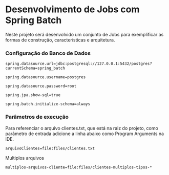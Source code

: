 # Desenvolvimento de Jobs com Spring Batch

Neste projeto será desenvolvido um conjunto de Jobs para exemplificar as formas de construção,
características e arquitetura.

### Configuração do Banco de Dados
`spring.datasource.url=jdbc:postgresql://127.0.0.1:5432/postgres?currentSchema=spring_batch`

`spring.datasource.username=postgres`

`spring.datasource.password=root`

`spring.jpa.show-sql=true`

`spring.batch.initialize-schema=always`

### Parâmetros de execução
Para referenciar o arquivo clientes.txt, que está na raiz do projeto,
como parâmetro de entrada adicione a linha abaixo como Program Arguments na IDE.

```arquivoClientes=file:files/clientes.txt```

Multiplos arquivos

```multiplos-arquivos-cliente=file:files/clientes-multiplos-tipos-*```

